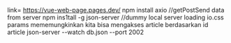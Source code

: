 link= https://vue-web-page.pages.dev/
npm install axio //getPostSend data from server
npm ins1tall -g json-server //dummy local server
loading io.css 
params mememungkinkan kita bisa mengakses article berdasarkan id article
json-server --watch db.json --port 2002
